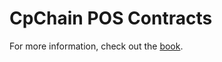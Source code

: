 # CpChain POS Contracts

For more information, check out the [book][book].

[book]: https://devdocs.cpchain.com/contracts-bedrock
